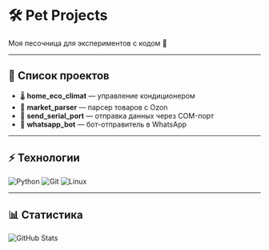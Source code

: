 # 🛠️ Pet Projects

Моя песочница для экспериментов с кодом 🚀  

---

## 📂 Список проектов

- 🌡️ **home_eco_climat** — управление кондиционером  
- 🛒 **market_parser** — парсер товаров с Ozon  
- 🔌 **send_serial_port** — отправка данных через COM-порт  
- 💬 **whatsapp_bot** — бот-отправитель в WhatsApp  

---

## ⚡ Технологии
![Python](https://img.shields.io/badge/Python-3.11-blue?logo=python&logoColor=white)
![Git](https://img.shields.io/badge/Git-F05032?logo=git&logoColor=white)
![Linux](https://img.shields.io/badge/Linux-FCC624?logo=linux&logoColor=black)

---

## 📊 Статистика
![GitHub Stats](https://github-readme-stats.vercel.app/api?username=nikolasmalov92&show_icons=true&theme=tokyonight)
